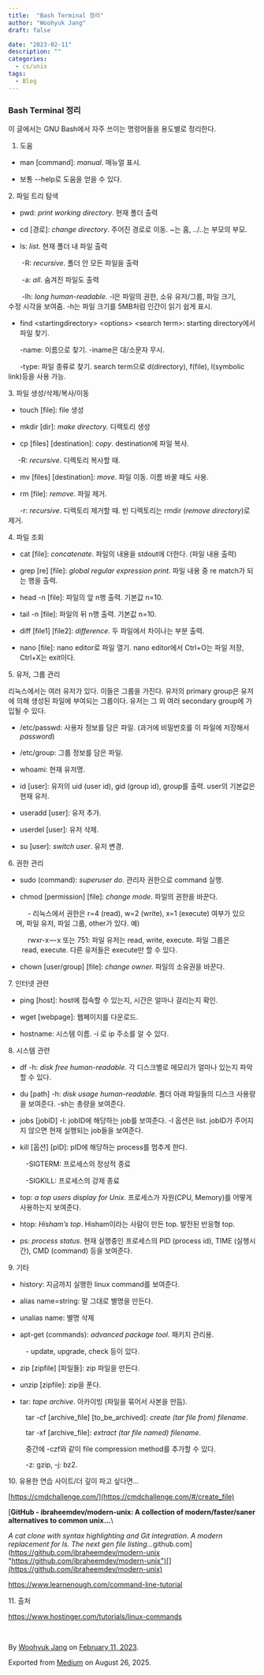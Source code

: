 ```yaml
---
title:  "Bash Terminal 정리"
author: "Woohyuk Jang"
draft: false

date: "2023-02-11"
description: ""
categories:
  - cs/unix
tags:
  - Blog
---
```

### Bash Terminal 정리



이 글에서는 GNU Bash에서 자주 쓰이는 명령어들을 용도별로 정리한다.



1. 도움



* man \[command]: *manual*. 매뉴얼 표시.

* 보통 --help로 도움을 얻을 수 있다.



2\. 파일 트리 탐색



* pwd: *print working directory*. 현재 폴더 출력

* cd \[경로]: *change directory*. 주어진 경로로 이동. \~는 홈, ../..는 부모의 부모.

* ls: *list*. 현재 폴더 내 파일 출력



​ ​ ​​​ ​ ​​​ ​ ​​​ ​-R: *recursive*. 폴더 안 모든 파일을 출력



​ ​ ​​​ ​ ​​​ ​ ​​​ ​-a: *all*. 숨겨진 파일도 출력



​ ​ ​​​ ​ ​​​ ​ ​​​ ​-lh: *long human-readable*. -l은 파일의 권한, 소유 유저/그룹, 파일 크기, ​ ​ ​​​ ​ ​​​ ​ ​​​ ​수정 시각을 보여줌. -h는 파일 크기를 5MB처럼 인간이 읽기 쉽게 표시.



* find \<startingdirectory> \<options> \<search term>: starting directory에서 파일 찾기.



​ ​ ​​​ ​ ​​​ ​ ​​​-name: 이름으로 찾기. -iname은 대/소문자 무시.



​ ​ ​​​ ​ ​​​ ​ ​​​-type: 파일 종류로 찾기. search term으로 d(directory), f(file), l(symbolic ​ ​ ​​​ ​ ​​​ ​ ​​​link)등을 사용 가능.



3\. 파일 생성/삭제/복사/이동



* touch \[file]: file 생성

* mkdir \[dir]: *make directory.* 디렉토리 생성

* cp \[files] \[destination]: *copy*. destination에 파일 복사.



​ ​ ​​​ ​ ​​​ ​-R: *recursive*. 디렉토리 복사할 때.



* mv \[files] \[destination]: *move*. 파일 이동. 이름 바꿀 때도 사용.

* rm \[file]: *remove*. 파일 제거.



​ ​ ​​​ ​ ​​​ ​ -r: *recursive*. 디렉토리 제거할 때. 빈 디렉토리는 rmdir (*remove directory*)로 제거.



4\. 파일 조회



* cat \[file]: *concatenate*. 파일의 내용을 stdout에 더한다. (파일 내용 출력)

* grep \[re] \[file]: *global regular expression print*. 파일 내용 중 re match가 되는 행을 출력.

* head -n \[file]: 파일의 앞 n행 출력. 기본값 n=10.

* tail -n \[file]: 파일의 뒤 n행 출력. 기본값 n=10.

* diff \[file1] \[file2]: *difference*. 두 파일에서 차이나는 부분 출력.

* nano \[file]: nano editor로 파일 열기. nano editor에서 Ctrl+O는 파일 저장, Ctrl+X는 exit이다.



5\. 유저, 그룹 관리



리눅스에서는 여러 유저가 있다. 이들은 그룹을 가진다. 유저의 primary group은 유저에 의해 생성된 파일에 부여되는 그룹이다. 유저는 그 외 여러 secondary group에 가입될 수 있다.



* /etc/passwd: 사용자 정보를 담은 파일. (과거에 비밀번호를 이 파일에 저장해서 *password*)

* /etc/group: 그룹 정보를 담은 파일.

* whoami: 현재 유저명.

* id \[user]: 유저의 uid (user id), gid (group id), group를 출력. user의 기본값은 현재 유저.

* useradd \[user]: 유저 추가.

* userdel \[user]: 유저 삭제.

* su \[user]: *switch user*. 유저 변경.



6\. 권한 관리



* sudo (command):*&#x20;superuser do*. 관리자 권한으로 command 실행.

* chmod \[permission] \[file]: *change mode*. 파일의 권한을 바꾼다.



​ ​ ​​​ ​ ​​​ ​​ ​ ​​​ ​ ​​​ ​- 리눅스에서 권한은 r=4 (read), w=2 (write), x=1 (execute) 여부가 있으​ ​ ​​​ ​ ​​​ ​ ​ ​​​ ​ ​​​ ​​며, 파일 유저, 파일 그룹, other가 있다. 예)



​ ​ ​​​ ​ ​​​ ​​ ​ ​​​ ​ ​​​ ​rwxr-x — x 또는 751: 파일 유저는 read, write, execute. 파일 그룹은 ​ ​ ​​​ ​ ​​​ ​​ ​ ​​​ ​ ​​​ ​​ ​ ​​​ ​ ​​​ ​​ ​ ​​​ ​ ​​​ ​read, execute. 다른 유저들은 execute만 할 수 있다.



* chown \[user/group] \[file]: *change owner.&#x20;*&#xD30C;일의 소유권을 바꾼다.



7\. 인터넷 관련



* ping \[host]: host에 접속할 수 있는지, 시간은 얼마나 걸리는지 확인.

* wget \[webpage]: 웹페이지를 다운로드.

* hostname: 시스템 이름. -i 로 ip 주소를 알 수 있다.



8\. 시스템 관련



* df -h: *disk free human-readable*. 각 디스크별로 메모리가 얼마나 있는지 파악할 수 있다.

* du \[path] -h: *disk usage human-readable*. 폴더 아래 파일들의 디스크 사용량을 보여준다. -sh는 총량을 보여준다.

* jobs \[jobID] -l: jobID에 해당하는 job를 보여준다. -l 옵션은 list. jobID가 주어지지 않으면 현재 실행되는 job들을 보여준다.

* kill \[옵션] \[pID]: pID에 해당하는 process를 멈추게 한다.



​ ​ ​​​ ​ ​​​ ​​ ​ ​​​ ​ ​​​-SIGTERM: 프로세스의 정상적 종료



​ ​ ​​​ ​ ​​​ ​​ ​ ​​​ ​ ​​​-SIGKILL: 프로세스의 강제 종료



* top: *a top users display for Unix*. 프로세스가 자원(CPU, Memory)를 어떻게 사용하는지 보여준다.

* htop: *Hisham’s top*. Hisham이라는 사람이 만든 top. 발전된 반응형 top.

* ps: *process status*. 현재 실행중인 프로세스의 PID (process id), TIME (실행시간), CMD (command) 등을 보여준다.



9\. 기타



* history: 지금까지 실행한 linux command를 보여준다.

* alias name=string: 말 그대로 별명을 만든다.

* unalias name: 별명 삭제

* apt-get (commands): *advanced package tool*. 패키지 관리용.



​ ​ ​​​ ​ ​​​ ​​ ​ ​​​ ​ ​​​- update, upgrade, check 등이 있다.



* zip \[zipfile] \[파일들]: zip 파일을 만든다.

* unzip \[zipfile]: zip을 푼다.

* tar:*&#x20;tape archive*. 아카이빙 (파일을 묶어서 사본을 만듬).



​ ​ ​​​ ​ ​​​ ​​ ​ ​​​ ​ ​​​tar -cf \[archive\_file] \[to\_be\_archived]: *create (tar file from) filename*.



​ ​ ​​​ ​ ​​​ ​​ ​ ​​​ ​ ​​​tar -xf \[archive\_file]: *extract (tar file named) filename*.



​ ​ ​​​ ​ ​​​ ​​ ​ ​​​ ​ ​​​중간에 -czf와 같이 file compression method를 추가할 수 있다.



​ ​ ​​​ ​ ​​​ ​​ ​ ​​​ ​ ​​​-z: gzip, -j: bz2.



10\. 유용한 연습 사이트/더 깊이 파고 싶다면…



[https://cmdchallenge.com/](https://cmdchallenge.com/#/create_file)



[**GitHub - ibraheemdev/modern-unix: A collection of modern/faster/saner alternatives to common unix…**\

*A cat clone with syntax highlighting and Git integration. A modern replacement for ls. The next gen file listing…*&#x67;ithub.com](https://github.com/ibraheemdev/modern-unix "https://github.com/ibraheemdev/modern-unix")[](https://github.com/ibraheemdev/modern-unix)



<https://www.learnenough.com/command-line-tutorial>



11\. 출처



<https://www.hostinger.com/tutorials/linux-commands>



​ ​ ​​​ ​ ​​​ ​​ ​ ​​​ ​ ​​​



By [Woohyuk Jang](https://medium.com/@morrranii) on [February 11, 2023](https://medium.com/p/e31c993c7f8e).

Exported from [Medium](https://medium.com) on August 26, 2025.
